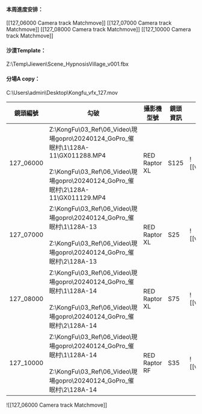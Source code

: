 #### 本周進度安排：
[[127_06000 Camera track Matchmove]]
[[127_07000 Camera track Matchmove]]
[[127_08000 Camera track Matchmove]]
[[127_10000 Camera track Matchmove]]

#### 沙漠Template：
Z:\Temp\Jiewen\Scene_HypnosisVillage_v001.fbx
#### 分場A copy：
C:\Users\admin\Desktop\Kongfu_vfx_127.mov

| 鏡頭編號      | 勾破                                                                                                                                                             | 攝影機型號         | 鏡頭資訊 | 擷圖                               |
| --------- | -------------------------------------------------------------------------------------------------------------------------------------------------------------- | ------------- | ---- | -------------------------------- |
| 127_06000 | Z:\KongFu\03_Ref\06_Video\現場gopro\20240124_GoPro_催眠村\1\128A-11\GX011288.MP4<br><br>Z:\KongFu\03_Ref\06_Video\現場gopro\20240124_GoPro_催眠村\2\128A-11\GX011129.MP4 | RED Raptor XL | S125 | ![[vfx_127_06000_v01.00000.png]] |
| 127_07000 | Z:\KongFu\03_Ref\06_Video\現場gopro\20240124_GoPro_催眠村\1\128A-13<br><br>Z:\KongFu\03_Ref\06_Video\現場gopro\20240124_GoPro_催眠村\2\128A-13                           | RED Raptor XL | S25  | ![[vfx_127_07000_v01.00000.png]] |
| 127_08000 | Z:\KongFu\03_Ref\06_Video\現場gopro\20240124_GoPro_催眠村\1\128A-14<br><br>Z:\KongFu\03_Ref\06_Video\現場gopro\20240124_GoPro_催眠村\2\128A-14                           | RED Raptor XL | S75  | ![[vfx_127_08000_v01.00000.png]] |
| 127_10000 | Z:\KongFu\03_Ref\06_Video\現場gopro\20240124_GoPro_催眠村\1\128A-14<br><br>Z:\KongFu\03_Ref\06_Video\現場gopro\20240124_GoPro_催眠村\2\128A-14                           | RED Raptor RF | S35  | ![[vfx_127_10000_v01.00000.png]] |

![[127_06000 Camera track Matchmove]]



